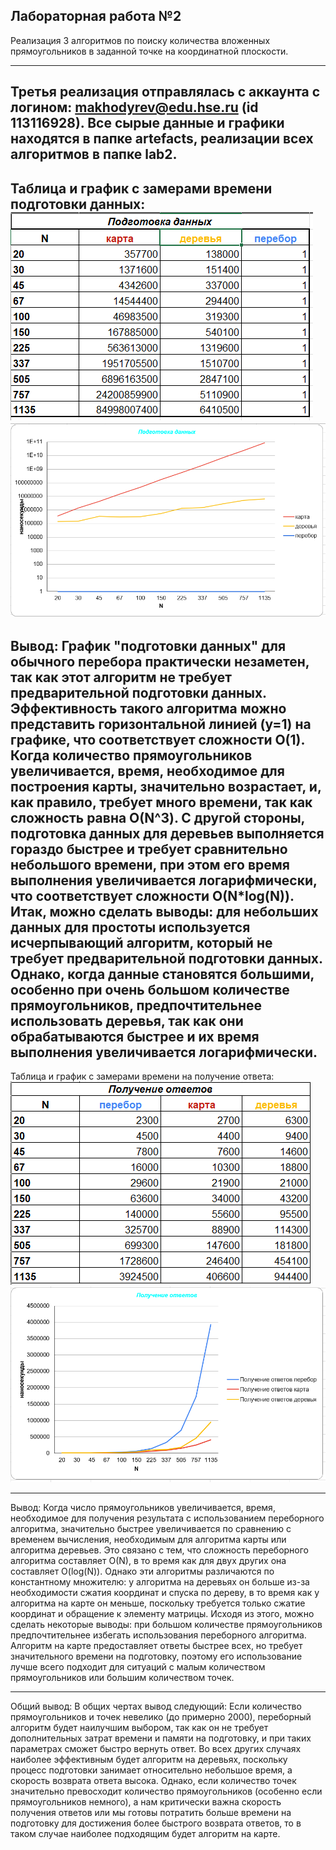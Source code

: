 ## Лабораторная работа №2

Реализация 3 алгоритмов по поиску количества вложенных прямоугольников
в заданной точке на координатной плоскости.

---

Третья реализация отправлялась с аккаунта с логином: makhodyrev@edu.hse.ru (id 113116928).
Все сырые данные и графики находятся в папке artefacts, реализации всех алгоритмов в папке lab2.
---
Таблица и график с замерами времени подготовки данных:
![img.png](img/img.png)
![img_2.png](img/img_2.png)
---
Вывод: График "подготовки данных" для обычного перебора практически незаметен, так как этот алгоритм не требует предварительной подготовки данных. Эффективность такого алгоритма можно представить горизонтальной линией (y=1) на графике, что соответствует сложности О(1). Когда количество прямоугольников увеличивается, время, необходимое для построения карты, значительно возрастает, и, как правило, требует много времени, так как сложность равна О(N^3). С другой стороны, подготовка данных для деревьев выполняется гораздо быстрее и требует сравнительно небольшого времени, при этом его время выполнения увеличивается логарифмически, что соответствует сложности О(N*log(N)).
Итак, можно сделать выводы: для небольших данных для простоты используется исчерпывающий алгоритм, который не требует предварительной подготовки данных. Однако, когда данные становятся большими, особенно при очень большом количестве прямоугольников, предпочтительнее использовать деревья, так как они обрабатываются быстрее и их время выполнения увеличивается логарифмически.
---
Таблица и график с замерами времени на получение ответа:
![img_3.png](img/img_3.png)
![img_5.png](img/img_5.png)

---
Вывод: Когда число прямоугольников увеличивается, время, необходимое для получения результата с использованием переборного алгоритма, значительно быстрее увеличивается по сравнению с временем вычисления, необходимым для алгоритма карты или алгоритма деревьев. Это связано с тем, что сложность переборного алгоритма составляет O(N), в то время как для двух других она составляет O(log(N)). Однако эти алгоритмы различаются по константному множителю: у алгоритма на деревьях он больше из-за необходимости сжатия координат и спуска по дереву, в то время как у алгоритма на карте он меньше, поскольку требуется только сжатие координат и обращение к элементу матрицы.
Исходя из этого, можно сделать некоторые выводы: при большом количестве прямоугольников предпочтительнее избегать использования переборного алгоритма. Алгоритм на карте предоставляет ответы быстрее всех, но требует значительного времени на подготовку, поэтому его использование лучше всего подходит для ситуаций с малым количеством прямоугольников или большим количеством точек.

---
Общий вывод:
В общих чертах вывод следующий: Если количество прямоугольников и точек невелико (до примерно 2000), переборный алгоритм будет наилучшим выбором, так как он не требует дополнительных затрат времени и памяти на подготовку, и при таких параметрах сможет быстро вернуть ответ.
Во всех других случаях наиболее эффективным будет алгоритм на деревьях, поскольку процесс подготовки занимает относительно небольшое время, а скорость возврата ответа высока. Однако, если количество точек значительно превосходит количество прямоугольников (особенно если прямоугольников немного), а нам критически важна скорость получения ответов или мы готовы потратить больше времени на подготовку для достижения более быстрого возврата ответов, то в таком случае наиболее подходящим будет алгоритм на карте.